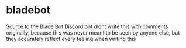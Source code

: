 # bladebot
Source to the Blade Bot Discord bot
didnt write this with comments originally, because this was never meant to be seen by anyone else, but they accurately reflect every feeling when writing this
